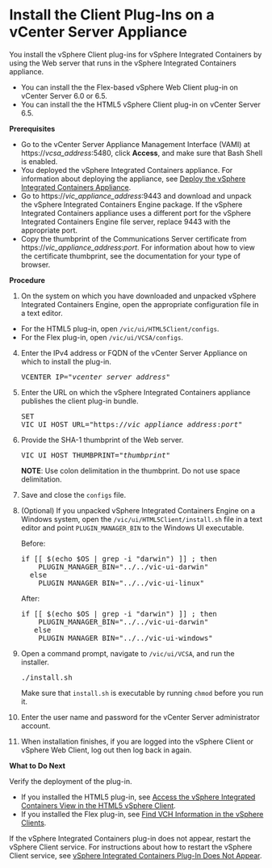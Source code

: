 # Install the Client Plug-Ins on a vCenter Server Appliance #

You install the vSphere Client plug-ins for vSphere Integrated Containers by using the Web server that runs in the vSphere Integrated Containers appliance.

- You can install the the Flex-based vSphere Web Client plug-in on vCenter Server 6.0 or 6.5.
- You can install the the HTML5 vSphere Client plug-in on vCenter Server 6.5.

**Prerequisites**

- Go to the vCenter Server Appliance Management Interface (VAMI) at https://<i>vcsa_address</i>:5480, click **Access**, and make sure that Bash Shell is enabled.
- You deployed the vSphere Integrated Containers appliance. For information about deploying the appliance, see [Deploy the vSphere Integrated Containers Appliance](deploy_vic_appliance.md).
- Go to https://<i>vic_appliance_address</i>:9443 and download and unpack the vSphere Integrated Containers Engine package. If the vSphere Integrated Containers appliance uses a different port for the vSphere Integrated Containers Engine file server, replace 9443 with the appropriate port.
- Copy the thumbprint of the Communications Server certificate from https://<i>vic_appliance_address</i>:<i>port</i>. For information about how to view the certificate thumbprint, see the documentation for your type of browser.

**Procedure**

1. On the system on which you have downloaded and unpacked vSphere Integrated Containers Engine, open the appropriate configuration file in a text editor.

  - For the HTML5 plug-in, open `/vic/ui/HTML5Client/configs`.
  - For the Flex plug-in, open `/vic/ui/VCSA/configs`.
4. Enter the IPv4 address or FQDN of the vCenter Server Appliance on which to install the plug-in. <pre>VCENTER_IP="<i>vcenter_server_address</i>"</pre>
5. Enter the URL on which the vSphere Integrated Containers appliance publishes the client plug-in bundle. <pre>SET VIC_UI_HOST_URL="https://<i>vic_appliance_address</i>:<i>port</i>"</pre>
6. Provide the SHA-1 thumbprint of the Web server.<pre>VIC_UI_HOST_THUMBPRINT="<i>thumbprint</i>"</pre>**NOTE**: Use colon delimitation in the thumbprint. Do not use space delimitation.
6. Save and close the `configs` file.
7. (Optional) If you unpacked vSphere Integrated Containers Engine on a Windows system, open  the `/vic/ui/HTML5Client/install.sh` file in a text editor and point `PLUGIN_MANAGER_BIN` to the Windows UI executable.

   Before:
     <pre>if [[ $(echo $OS | grep -i "darwin") ]] ; then
       PLUGIN_MANAGER_BIN="../../vic-ui-darwin"
     else
       PLUGIN_MANAGER_BIN="../../vic-ui-linux"</pre>
   After:
      <pre>if [[ $(echo $OS | grep -i "darwin") ]] ; then
       PLUGIN_MANAGER_BIN="../../vic-ui-darwin"
      else
       PLUGIN_MANAGER_BIN="../../vic-ui-windows"</pre>

7. Open a command prompt, navigate to `/vic/ui/VCSA`, and run the installer.
   <pre>./install.sh</pre>

    Make sure that `install.sh` is executable by running `chmod` before you run it.
  
9. Enter the user name and password for the vCenter Server administrator account.
10. When installation finishes, if you are logged into the vSphere Client or vSphere Web Client, log out then log back in again.

**What to Do Next**

Verify the deployment of the plug-in.

- If you installed the HTML5 plug-in, see [Access the vSphere Integrated Containers View in the HTML5 vSphere Client](access_h5_ui.md).
- If you installed the Flex plug-in, see [Find VCH Information in the vSphere Clients](vch_portlet_ui.md).

If the vSphere Integrated Containers plug-in does not appear, restart the vSphere Client service. For instructions about how to restart the vSphere Client service, see [vSphere Integrated Containers Plug-In Does Not Appear](ts_ui_not_appearing.md).